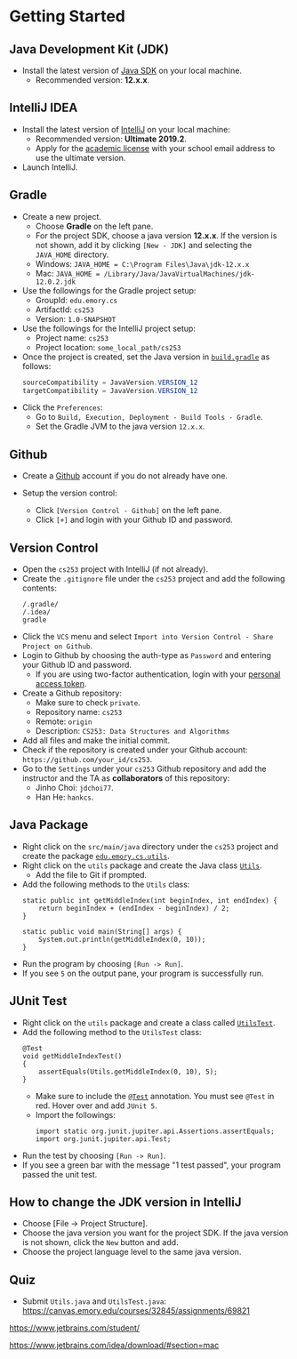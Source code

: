 # Getting Started


## Java Development Kit (JDK)

* Install the latest version of [Java SDK](http://www.oracle.com/technetwork/java/javase/downloads/) on your local machine.
  * Recommended version: **12.x.x**.




## IntelliJ IDEA

* Install the latest version of [IntelliJ](https://www.jetbrains.com/idea/download) on your local machine:
  * Recommended version: **Ultimate 2019.2**.
  * Apply for the [academic license](https://www.jetbrains.com/shop/eform/students) with your school email address to use the ultimate version.
* Launch IntelliJ.


## Gradle

* Create a new project.
  * Choose **Gradle** on the left pane.
  * For the project SDK, choose a java version **12.x.x**. If the version is not shown, add it by clicking `[New - JDK]` and selecting the `JAVA_HOME` directory.
  * Windows: `JAVA_HOME = C:\Program Files\Java\jdk-12.x.x`
  * Mac: `JAVA_HOME = /Library/Java/JavaVirtualMachines/jdk-12.0.2.jdk`
* Use the followings for the Gradle project setup:
  * GroupId: `edu.emory.cs`
  * ArtifactId: `cs253`
  * Version: `1.0-SNAPSHOT`
* Use the followings for the IntelliJ project setup:
  * Project name: `cs253`
  * Project location: `some_local_path/cs253`
* Once the project is created, set the Java version in [`build.gradle`](../build.gradle) as follows:
  ```java
  sourceCompatibility = JavaVersion.VERSION_12
  targetCompatibility = JavaVersion.VERSION_12
  ```
* Click the `Preferences`:
  * Go to `Build, Execution, Deployment - Build Tools - Gradle`.
  * Set the Gradle JVM to the java version `12.x.x`.




## Github

* Create a [Github](https://github.com) account if you do not already have one.

* Setup the version control:
  * Click `[Version Control - Github]` on the left pane.
  * Click `[+]` and login with your Github ID and password.

## Version Control

* Open the `cs253` project with IntelliJ (if not already).
* Create the `.gitignore` file under the `cs253` project and add the following contents:
  ```
  /.gradle/
  /.idea/
  gradle
  ```
* Click the `VCS` menu and select `Import into Version Control - Share Project on Github`.
* Login to Github by choosing the auth-type as `Password` and entering your Github ID and password.
  * If you are using two-factor authentication, login with your [personal access token](https://help.github.com/articles/creating-a-personal-access-token-for-the-command-line/).
* Create a Github repository:
  * Make sure to check `private`.
  * Repository name: `cs253`
  * Remote: `origin`
  * Description: `CS253: Data Structures and Algorithms`
* Add all files and make the initial commit.
* Check if the repository is created under your Github account: `https://github.com/your_id/cs253`.
* Go to the `Settings` under your `cs253` Github repository and add the instructor and the TA as **collaborators** of this repository:
  * Jinho Choi: `jdchoi77`.
  * Han He: `hankcs`.


## Java Package

* Right click on the `src/main/java` directory under the `cs253` project and create the package [`edu.emory.cs.utils`]().
* Right click on the `utils` package and create the Java class [`Utils`]().
  * Add the file to Git if prompted.
* Add the following methods to the `Utils` class:
   ```
   static public int getMiddleIndex(int beginIndex, int endIndex) {
       return beginIndex + (endIndex - beginIndex) / 2;
   }
   	
   static public void main(String[] args) {
       System.out.println(getMiddleIndex(0, 10));
   }
   ```
* Run the program by choosing `[Run -> Run]`.
* If you see `5` on the output pane, your program is successfully run.


## JUnit Test

* Right click on the `utils` package and create a class called [`UtilsTest`](../tree/master/src/utils/UtilsTest.java).
* Add the following method to the `UtilsTest` class:
   ```
   @Test
   void getMiddleIndexTest()
   {
       assertEquals(Utils.getMiddleIndex(0, 10), 5);
   }
   ```
  * Make sure to include the [`@Test`](http://junit.sourceforge.net/javadoc/org/junit/Test.html) annotation. You must see `@Test` in red. Hover over and add `JUnit 5`.
  * Import the followings:
      ```
      import static org.junit.jupiter.api.Assertions.assertEquals;
      import org.junit.jupiter.api.Test;
      ```
* Run the test by choosing `[Run -> Run]`.
* If you see a green bar with the message "1 test passed", your program passed the unit test.

## How to change the JDK version in IntelliJ

* Choose [File -> Project Structure].
* Choose the java version you want for the project SDK. If the java version is not shown, click the `New` button and add.
* Choose the project language level to the same java version.

## Quiz

* Submit `Utils.java` and `UtilsTest.java`: https://canvas.emory.edu/courses/32845/assignments/69821




https://www.jetbrains.com/student/

https://www.jetbrains.com/idea/download/#section=mac